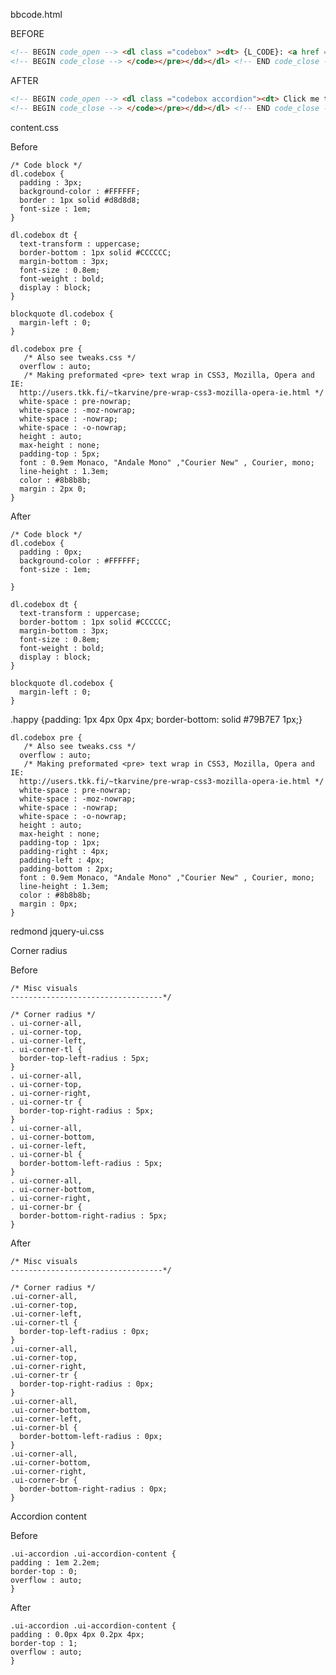 bbcode.html

BEFORE

```html
<!-- BEGIN code_open --> <dl class ="codebox" ><dt> {L_CODE}: <a href = "#" onclick ="selectCode(this); return false;"> {L_SELECT_ALL_CODE}</a></dt><dd><pre><code> <!-- END code_open -->
<!-- BEGIN code_close --> </code></pre></dd></dl> <!-- END code_close -->
```

AFTER

```html
<!-- BEGIN code_open --> <dl class ="codebox accordion"><dt> Click me to expand or close this code box</dt><dd><div class ="happy"> {L_CODE}: <a href="#" onclick="selectCode(this); return false;">{L_SELECT_ALL_CODE}</a></div><pre><code class="prettyprint" ><!-- END code_open -->
<!-- BEGIN code_close --> </code></pre></dd></dl> <!-- END code_close -->
```

content.css

Before

    /* Code block */
    dl.codebox {
      padding : 3px;
      background-color : #FFFFFF;
      border : 1px solid #d8d8d8;
      font-size : 1em;
    }
    
    dl.codebox dt {
      text-transform : uppercase;
      border-bottom : 1px solid #CCCCCC;
      margin-bottom : 3px;
      font-size : 0.8em;
      font-weight : bold;
      display : block;
    }
    
    blockquote dl.codebox {
      margin-left : 0;
    }
    
    dl.codebox pre {
       /* Also see tweaks.css */
      overflow : auto;
       /* Making preformated <pre> text wrap in CSS3, Mozilla, Opera and IE:
      http://users.tkk.fi/~tkarvine/pre-wrap-css3-mozilla-opera-ie.html */
      white-space : pre-nowrap;
      white-space : -moz-nowrap;
      white-space : -nowrap;
      white-space : -o-nowrap;
      height : auto;
      max-height : none;
      padding-top : 5px;
      font : 0.9em Monaco, "Andale Mono" ,"Courier New" , Courier, mono;
      line-height : 1.3em;
      color : #8b8b8b;
      margin : 2px 0;
    }

After

    /* Code block */
    dl.codebox {
      padding : 0px;
      background-color : #FFFFFF;
      font-size : 1em;
    
    }
    
    dl.codebox dt {
      text-transform : uppercase;
      border-bottom : 1px solid #CCCCCC;
      margin-bottom : 3px;
      font-size : 0.8em;
      font-weight : bold;
      display : block;
    }
    
    blockquote dl.codebox {
      margin-left : 0;
    }

.happy {padding: 1px 4px 0px 4px; border-bottom: solid #79B7E7 1px;}

    dl.codebox pre {
       /* Also see tweaks.css */
      overflow : auto;
       /* Making preformated <pre> text wrap in CSS3, Mozilla, Opera and IE:
      http://users.tkk.fi/~tkarvine/pre-wrap-css3-mozilla-opera-ie.html */
      white-space : pre-nowrap;
      white-space : -moz-nowrap;
      white-space : -nowrap;
      white-space : -o-nowrap;
      height : auto;
      max-height : none;
      padding-top : 1px;
      padding-right : 4px;
      padding-left : 4px;
      padding-bottom : 2px;
      font : 0.9em Monaco, "Andale Mono" ,"Courier New" , Courier, mono;
      line-height : 1.3em;
      color : #8b8b8b;
      margin : 0px;
    }

redmond jquery-ui.css

Corner radius

Before

    /* Misc visuals
    ----------------------------------*/
    
    /* Corner radius */
    . ui-corner-all,
    . ui-corner-top,
    . ui-corner-left,
    . ui-corner-tl {
      border-top-left-radius : 5px;
    }
    . ui-corner-all,
    . ui-corner-top,
    . ui-corner-right,
    . ui-corner-tr {
      border-top-right-radius : 5px;
    }
    . ui-corner-all,
    . ui-corner-bottom,
    . ui-corner-left,
    . ui-corner-bl {
      border-bottom-left-radius : 5px;
    }
    . ui-corner-all,
    . ui-corner-bottom,
    . ui-corner-right,
    . ui-corner-br {
      border-bottom-right-radius : 5px;
    }

After

    /* Misc visuals
    ----------------------------------*/
    
    /* Corner radius */
    .ui-corner-all,
    .ui-corner-top,
    .ui-corner-left,
    .ui-corner-tl {
      border-top-left-radius : 0px;
    }
    .ui-corner-all,
    .ui-corner-top,
    .ui-corner-right,
    .ui-corner-tr {
      border-top-right-radius : 0px;
    }
    .ui-corner-all,
    .ui-corner-bottom,
    .ui-corner-left,
    .ui-corner-bl {
      border-bottom-left-radius : 0px;
    }
    .ui-corner-all,
    .ui-corner-bottom,
    .ui-corner-right,
    .ui-corner-br {
      border-bottom-right-radius : 0px;
    }

Accordion content

Before

	.ui-accordion .ui-accordion-content {
	padding : 1em 2.2em;
	border-top : 0;
	overflow : auto;
	}

After

	.ui-accordion .ui-accordion-content {
	padding : 0.0px 4px 0.2px 4px;
	border-top : 1;
	overflow : auto;
	}




